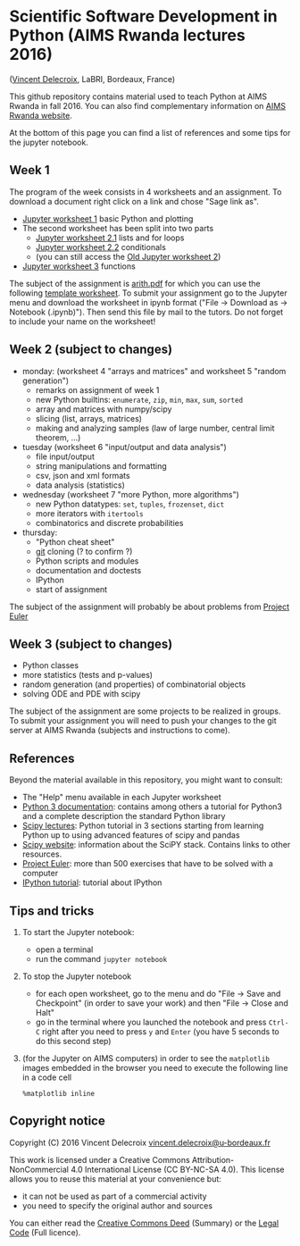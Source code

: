 Scientific Software Development in Python (AIMS Rwanda lectures 2016)
=====================================================================
([Vincent Delecroix](http://www.labri.fr/perso/vdelecro/), LaBRI, Bordeaux, France)

This github repository contains material used to teach Python
at AIMS Rwanda in fall 2016. You can also find complementary information on
[AIMS Rwanda website](https://sites.google.com/a/aims.ac.rw/academic/scientific-software-development-in-python).

At the bottom of this page you can find a list of references and some tips
for the jupyter notebook.

Week 1
------

The program of the week consists in 4 worksheets and an assignment. To download
a document right click on a link and chose "Sage link as".

- [Jupyter worksheet 1](https://raw.githubusercontent.com/videlec/aims-python-rwanda-2016/master/worksheets/worksheet1.ipynb) basic Python and plotting
- The second worksheet has been split into two parts
    - [Jupyter worksheet 2.1](https://raw.githubusercontent.com/videlec/aims-python-rwanda-2016/master/worksheets/worksheet2.1.ipynb) lists and for loops
    - [Jupyter worksheet 2.2](https://raw.githubusercontent.com/videlec/aims-python-rwanda-2016/master/worksheets/worksheet2.2.ipynb) conditionals
    - (you can still access the [Old Jupyter worksheet 2](https://raw.githubusercontent.com/videlec/aims-python-rwanda-2016/master/worksheets/worksheet2.ipynb))
- [Jupyter worksheet 3](https://raw.githubusercontent.com/videlec/aims-python-rwanda-2016/master/worksheets/worksheet3.ipynb) functions

The subject of the assignment is [arith.pdf](https://github.com/videlec/aims-python-rwanda-2016/raw/master/assignment/arith.pdf)
for which you can use the following [template worksheet](https://raw.githubusercontent.com/videlec/aims-python-rwanda-2016/master/assignment/arith.ipynb). To submit your assignment go to the Jupyter menu and download the
worksheet in ipynb format ("File -> Download as -> Notebook (.ipynb)"). Then
send this file by mail to the tutors. Do not forget to include your name
on the worksheet!

Week 2 (subject to changes)
---------------------------

- monday: (worksheet 4 "arrays and matrices" and worksheet 5 "random generation")
   - remarks on assignment of week 1
   - new Python builtins: `enumerate`, `zip`, `min`, `max`, `sum`, `sorted`
   - array and matrices with numpy/scipy
   - slicing (list, arrays, matrices)
   - making and analyzing samples (law of large number, central limit theorem, ...)
- tuesday (worksheet 6 "input/output and data analysis")
   - file input/output
   - string manipulations and formatting
   - csv, json and xml formats
   - data analysis (statistics)
- wednesday (worksheet 7 "more Python, more algorithms")
   - new Python datatypes: `set`, `tuples`, `frozenset`, `dict`
   - more iterators with `itertools`
   - combinatorics and discrete probabilities
- thursday:
   - "Python cheat sheet"
   - [git](https://git-scm.com/book/en) cloning (? to confirm ?)
   - Python scripts and modules
   - documentation and doctests
   - IPython
   - start of assignment

The subject of the assignment will probably be about problems from [Project Euler](https://projecteuler.net)

Week 3 (subject to changes)
---------------------------

- Python classes
- more statistics (tests and p-values)
- random generation (and properties) of combinatorial objects
- solving ODE and PDE with scipy 

The subject of the assignment are some projects to be realized in groups. To submit
your assignment you will need to push your changes to the git server at AIMS Rwanda (subjects and
instructions to come).

References
----------

Beyond the material available in this repository, you might want to consult:

- The "Help" menu available in each Jupyter worksheet
- [Python 3 documentation](https://docs.python.org/3/): contains among others a tutorial for Python3 and a complete description the standard Python library
- [Scipy lectures](http://www.scipy-lectures.org/): Python tutorial in 3 sections starting from learning Python up to using advanced features of scipy and pandas
- [Scipy website](http://scipy.org/): information about the SciPY stack. Contains links to other resources.
- [Project Euler](https://projecteuler.net/): more than 500 exercises that have to be solved with a computer
- [IPython tutorial](https://ipython.org/ipython-doc/3/interactive/tutorial.html): tutorial about IPython

Tips and tricks
---------------

1. To start the Jupyter notebook:

   - open a terminal
   - run the command `jupyter notebook`

2. To stop the Jupyter notebook

   - for each open worksheet, go to the menu and do "File -> Save and Checkpoint"
     (in order to save your work) and then "File -> Close and Halt"
   - go in the terminal where you launched the notebook and press `Ctrl-C` right
     after you need to press `y` and `Enter` (you have 5 seconds to do this
     second step)

3. (for the Jupyter on AIMS computers) in order to see the `matplotlib` images
   embedded in the browser you need to execute the following line in a code cell

       %matplotlib inline

Copyright notice
----------------
Copyright (C) 2016 Vincent Delecroix <vincent.delecroix@u-bordeaux.fr>

This work is licensed under a Creative Commons Attribution-NonCommercial 4.0
International License (CC BY-NC-SA 4.0). This license allows you to reuse this
material at your convenience but:
 - it can not be used as part of a commercial activity
 - you need to specify the original author and sources

You can either read the
[Creative Commons Deed](https://creativecommons.org/licenses/by-nc-sa/4.0/)
(Summary) or the [Legal Code](https://creativecommons.org/licenses/by-nc-sa/4.0/legalcode)
(Full licence).
